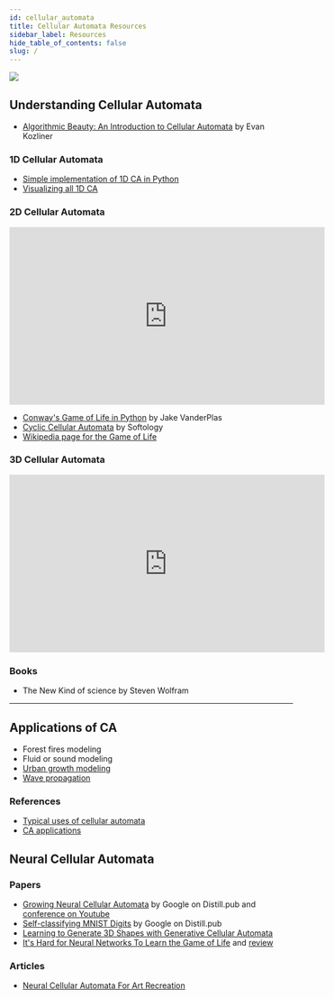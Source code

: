 ```yaml
---
id: cellular_automata
title: Cellular Automata Resources
sidebar_label: Resources
hide_table_of_contents: false
slug: /
---
```


![](https://media3.giphy.com/media/d7SnByEMkrdeoVQ2lT/200.gif)

## Understanding Cellular Automata
- [Algorithmic Beauty: An Introduction to Cellular Automata](https://towardsdatascience.com/algorithmic-beauty-an-introduction-to-cellular-automata-f53179b3cf8f) by Evan Kozliner

### 1D Cellular Automata

- [Simple implementation of 1D CA in Python](https://ipython-books.github.io/122-simulating-an-elementary-cellular-automaton/)
- [Visualizing all 1D CA](https://calebrob.com/fun/2019/10/02/elementary-cellular-automata.html)



### 2D Cellular Automata


<iframe width="560" height="315" src="https://www.youtube.com/embed/C2vgICfQawE" frameborder="0" allow="accelerometer; autoplay; clipboard-write; encrypted-media; gyroscope; picture-in-picture" allowfullscreen></iframe>


- [Conway's Game of Life in Python](https://jakevdp.github.io/blog/2013/08/07/conways-game-of-life/) by Jake VanderPlas
- [Cyclic Cellular Automata](https://softologyblog.wordpress.com/2013/08/29/cyclic-cellular-automata/) by Softology
- [Wikipedia page for the Game of Life](https://en.wikipedia.org/wiki/Conway%27s_Game_of_Life)


### 3D Cellular Automata

<iframe width="560" height="315" src="https://www.youtube.com/embed/dQJ5aEsP6Fs" frameborder="0" allow="accelerometer; autoplay; clipboard-write; encrypted-media; gyroscope; picture-in-picture" allowfullscreen></iframe>



### Books
- The New Kind of science by Steven Wolfram



***
## Applications of CA
- Forest fires modeling
- Fluid or sound modeling
- [Urban growth modeling](https://www.youtube.com/watch?v=1WDALuu7oI4&feature=youtu.be&ab_channel=NCSUGeoForAllLab)
- [Wave propagation](https://www.youtube.com/watch?v=qeltZU2GFgU&feature=youtu.be&ab_channel=AleksanderKawala)


### References
- [Typical uses of cellular automata](http://www.mjyonline.com/CellularAutomataUses.htm#:~:text=Cellular%20automata%20can%20be%20used%20directly%20to%20create%20visual%20or,model%20physical%20and%20biological%20systems.)
- [CA applications](https://en.wikibooks.org/wiki/Cellular_Automata/Applications_of_Cellular_Automata)



## Neural Cellular Automata

### Papers
- [Growing Neural Cellular Automata](https://distill.pub/2020/growing-ca/) by Google on Distill.pub and [conference on Youtube](https://www.youtube.com/watch?v=unF2CVkMIiE&feature=youtu.be&ab_channel=AlexanderMordvintsev)
- [Self-classifying MNIST Digits](https://distill.pub/2020/selforg/mnist/) by Google on Distill.pub
- [Learning to Generate 3D Shapes with Generative Cellular Automata](https://openreview.net/forum?id=rABUmU3ulQh)
- [It's Hard for Neural Networks To Learn the Game of Life](https://arxiv.org/abs/2009.01398) and [review](https://bdtechtalks.com/2020/09/16/deep-learning-game-of-life/) 

### Articles
- [Neural Cellular Automata For Art Recreation](https://towardsdatascience.com/neural-cellular-automata-for-art-recreation-6d9fb61afb37)
